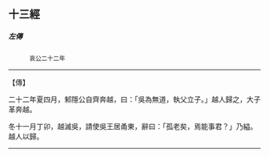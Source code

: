 

## 十三經

##### 左傳
　　　`哀公二十二年`

* * *

【傳】

二十二年夏四月，邾隱公自齊奔越，曰：「吳為無道，執父立子。」越人歸之，大子革奔越。

冬十一月丁卯，越滅吳，請使吳王居甬東，辭曰：「孤老矣，焉能事君？」乃縊。越人以歸。

* * *

